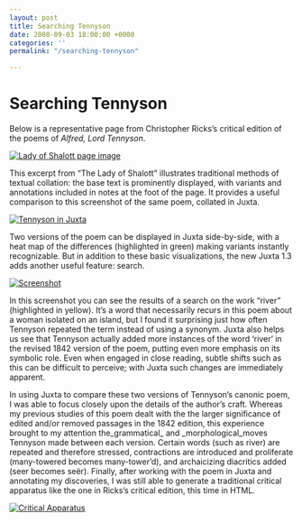 ```yaml
---
layout: post
title: Searching Tennyson
date: 2008-09-03 18:00:00 +0000
categories: ''
permalink: "/searching-tennyson"

---
```

# Searching Tennyson

Below is a representative page from Christopher Ricks’s critical edition of the poems of _Alfred, Lord Tennyson_.

[![](/wp-content/uploads/2008/09/ladyofshalott.jpg "Lady of Shalott page image")](http://dev-juxtasoftware.pantheonsite.io/wp-content/uploads/2008/09/ladyofshalott.jpg)

This excerpt from “The Lady of Shalott” illustrates traditional methods of textual collation: the base text is prominently displayed, with variants and annotations included in notes at the foot of the page. It provides a useful comparison to this screenshot of the same poem, collated in Juxta.

[![](/wp-content/uploads/2008/09/tennsysoncomp.jpg "Tennyson in Juxta")](http://dev-juxtasoftware.pantheonsite.io/wp-content/uploads/2008/09/tennsysoncomp.jpg)

Two versions of the poem can be displayed in Juxta side-by-side, with a heat map of the differences (highlighted in green) making variants instantly recognizable. But in addition to these basic visualizations, the new Juxta 1.3 adds another useful feature: search.

[![](/wp-content/uploads/2008/09/tennysonriversearch.jpg "Screenshot")](http://dev-juxtasoftware.pantheonsite.io/wp-content/uploads/2008/09/tennysonriversearch.jpg)

In this screenshot you can see the results of a search on the work “river” (highlighted in yellow). It’s a word that necessarily recurs in this poem about a woman isolated on an island, but I found it surprising just how often Tennyson repeated the term instead of using a synonym. Juxta also helps us see that Tennyson actually added more instances of the word ‘river’ in the revised 1842 version of the poem, putting even more emphasis on its symbolic role. Even when engaged in close reading, subtle shifts such as this can be difficult to perceive; with Juxta such changes are immediately apparent.

In using Juxta to compare these two versions of Tennyson’s canonic poem, I was able to focus closely upon the details of the author’s craft. Whereas my previous studies of this poem dealt with the the larger significance of edited and/or removed passages in the 1842 edition, this experience brought to my attention the_grammatical_ and _morphological_moves Tennyson made between each version. Certain words (such as river) are repeated and therefore stressed, contractions are introduced and proliferate (many-towered becomes many-tower’d), and archaicizing diacritics added (seer becomes seër). Finally, after working with the poem in Juxta and annotating my discoveries, I was still able to generate a traditional critical apparatus like the one in Ricks’s critical edition, this time in HTML.

[![](/wp-content/uploads/2008/09/tennysonapparat.jpg "Critical Apparatus")](http://dev-juxtasoftware.pantheonsite.io/wp-content/uploads/2008/09/tennysonapparat.jpg)